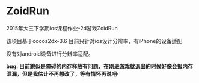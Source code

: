 # ZoidRun
2015年大三下学期ios课程作业-2d游戏ZoidRun

该项目基于cocos2dx-3.6 目前只针对ios设计分辨率，有iPhone的设备适配

没有对android设备进行分辨率适配。


__bug: 目前貌似是障碍的内存释放有问题，在刚进游戏就退出的时候好像会报内存泄漏，但是我估计不再想改了，等有情怀再说吧·__
